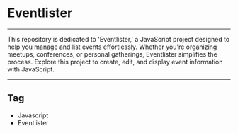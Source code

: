 # Eventlister

---
This repository is dedicated to 'Eventlister,' a JavaScript project designed to help you manage and list events effortlessly. Whether you're organizing meetups, conferences, or personal gatherings, Eventlister simplifies the process. Explore this project to create, edit, and display event information with JavaScript.

---
## Tag
- Javascript
- Eventlister
